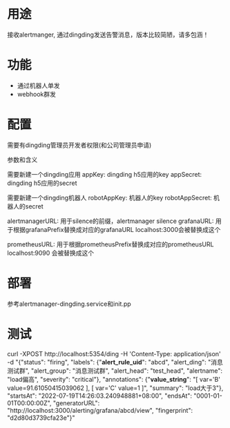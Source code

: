 # 用途
接收alertmanger, 通过dingding发送告警消息，版本比较简陋，请多包涵！

# 功能
- 通过机器人单发
- webhook群发

# 配置
需要有dingding管理员开发者权限(和公司管理员申请)

参数和含义

需要新建一个dingding应用
appKey: dingding h5应用的key
appSecret: dingding h5应用的secret

需要新建一个dingding机器人
robotAppKey: 机器人的key
robotAppSecret: 机器人的secret

alertmanagerURL: 用于silence的前缀，alertmanager silence
grafanaURL: 用于根据grafanaPrefix替换成对应的grafanaURL localhost:3000会被替换成这个

prometheusURL: 用于根据prometheusPrefix替换成对应的prometheusURL localhost:9090 会被替换成这个

# 部署
参考alertmanager-dingding.service和init.pp

# 测试
curl -XPOST http://localhost:5354/ding -H 'Content-Type: application/json' -d "{\"status\": \"firing\", \"labels\": {\"__alert_rule_uid__\": \"abcd\", \"alert_ding\": \"消息测试群\", \"alert_group\": \"消息测试群\", \"alert_head\": \"test_head\", \"alertname\": \"load偏高\", \"severity\": \"critical\"}, \"annotations\": {\"__value_string__\": \"[ var='B'  value=91.61050415039062 ], [ var='C' value=1 ]\", \"summary\": \"load大于3\"}, \"startsAt\": \"2022-07-19T14:26:03.240948881+08:00\", \"endsAt\": \"0001-01-01T00:00:00Z\", \"generatorURL\": \"http://localhost:3000/alerting/grafana/abcd/view\", \"fingerprint\": \"d2d80d3739cfa23e\"}"
